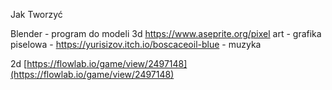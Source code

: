 
Jak Tworzyć

Blender - program do modeli 3d
https://www.aseprite.org/pixel art - grafika piselowa - 
https://yurisizov.itch.io/boscaceoil-blue - muzyka


2d
[https://flowlab.io/game/view/2497148](https://flowlab.io/game/view/2497148)